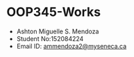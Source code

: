 # OOP345-Works
- Ashton Miguelle S. Mendoza
- Student No:152084224
- Email ID: ammendoza2@myseneca.ca
